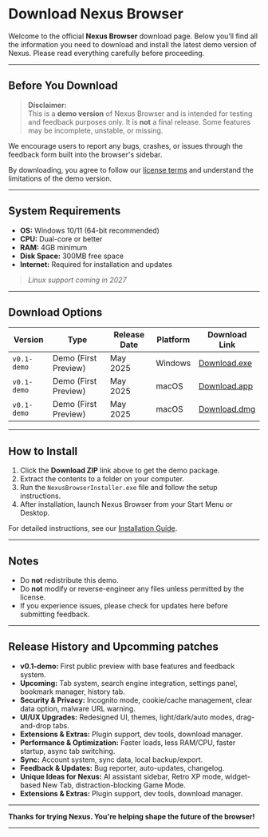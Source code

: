 # Download Nexus Browser

Welcome to the official **Nexus Browser** download page. Below you’ll find all the information you need to download and install the latest demo version of Nexus. Please read everything carefully before proceeding.

---

## Before You Download

> **Disclaimer:**  
This is a **demo version** of Nexus Browser and is intended for testing and feedback purposes only. It is **not** a final release. Some features may be incomplete, unstable, or missing.

We encourage users to report any bugs, crashes, or issues through the feedback form built into the browser's sidebar.

By downloading, you agree to follow our [license terms](./LICENSE.md) and understand the limitations of the demo version.

---

## System Requirements

- **OS:** Windows 10/11 (64-bit recommended)  
- **CPU:** Dual-core or better  
- **RAM:** 4GB minimum  
- **Disk Space:** 300MB free space  
- **Internet:** Required for installation and updates  

> *Linux support coming in 2027*

---

## Download Options

| Version     | Type               | Release Date | Platform       | Download Link         |
|-------------|--------------------|---------------|----------------|------------------------|
| `v0.1-demo` | Demo (First Preview) | May 2025     | Windows        | [Download.exe](#)      |
| `v0.1-demo` | Demo (First Preview) | May 2025     | macOS          | [Download.app](#)      |
| `v0.1-demo` | Demo (First Preview) | May 2025     | macOS          | [Download.dmg](#)      |



---

## How to Install

1. Click the **Download ZIP** link above to get the demo package.
2. Extract the contents to a folder on your computer.
3. Run the `NexusBrowserInstaller.exe` file and follow the setup instructions.
4. After installation, launch Nexus Browser from your Start Menu or Desktop.

For detailed instructions, see our [Installation Guide](./InstallationGuide.md).

---

## Notes

- Do **not** redistribute this demo.
- Do **not** modify or reverse-engineer any files unless permitted by the license.
- If you experience issues, please check for updates here before submitting feedback.

---

## Release History and Upcomming patches

- **v0.1-demo:** First public preview with base features and feedback system.
- **Upcoming:** Tab system, search engine integration, settings panel, bookmark manager, history tab. 
- **Security & Privacy:** Incognito mode, cookie/cache management, clear data option, malware URL warning. 
- **UI/UX Upgrades:** Redesigned UI, themes, light/dark/auto modes, drag-and-drop tabs. 
- **Extensions & Extras:** Plugin support, dev tools, download manager.
- **Performance & Optimization:** Faster loads, less RAM/CPU, faster startup, async tab switching.
- **Sync:** Account system, sync data, local backup/export.
- **Feedback & Updates:** Bug reporter, auto-updates, changelog.
- **Unique Ideas for Nexus:** AI assistant sidebar, Retro XP mode, widget-based New Tab, distraction-blocking Game Mode.
- **Extensions & Extras:** Plugin support, dev tools, download manager. 

---

**Thanks for trying Nexus. You're helping shape the future of the browser!**

---
